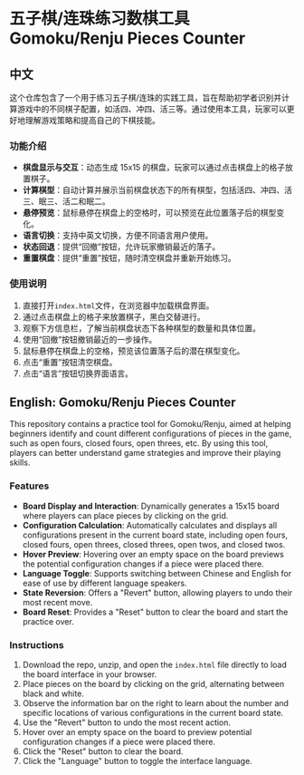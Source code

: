 # 五子棋/连珠练习数棋工具 Gomoku/Renju Pieces Counter

## 中文

这个仓库包含了一个用于练习五子棋/连珠的实践工具，旨在帮助初学者识别并计算游戏中的不同棋子配置，如活四、冲四、活三等。通过使用本工具，玩家可以更好地理解游戏策略和提高自己的下棋技能。

### 功能介绍

- **棋盘显示与交互**：动态生成 15x15 的棋盘，玩家可以通过点击棋盘上的格子放置棋子。
- **计算棋型**：自动计算并展示当前棋盘状态下的所有棋型，包括活四、冲四、活三、眠三、活二和眠二。
- **悬停预览**：鼠标悬停在棋盘上的空格时，可以预览在此位置落子后的棋型变化。
- **语言切换**：支持中英文切换，方便不同语言用户使用。
- **状态回退**：提供“回撤”按钮，允许玩家撤销最近的落子。
- **重置棋盘**：提供“重置”按钮，随时清空棋盘并重新开始练习。

### 使用说明

1. 直接打开`index.html`文件，在浏览器中加载棋盘界面。
2. 通过点击棋盘上的格子来放置棋子，黑白交替进行。
3. 观察下方信息栏，了解当前棋盘状态下各种棋型的数量和具体位置。
4. 使用“回撤”按钮撤销最近的一步操作。
5. 鼠标悬停在棋盘上的空格，预览该位置落子后的潜在棋型变化。
6. 点击“重置”按钮清空棋盘。
7. 点击“语言”按钮切换界面语言。

## English: Gomoku/Renju Pieces Counter

This repository contains a practice tool for Gomoku/Renju, aimed at helping beginners identify and count different configurations of pieces in the game, such as open fours, closed fours, open threes, etc. By using this tool, players can better understand game strategies and improve their playing skills.

### Features

- **Board Display and Interaction**: Dynamically generates a 15x15 board where players can place pieces by clicking on the grid.
- **Configuration Calculation**: Automatically calculates and displays all configurations present in the current board state, including open fours, closed fours, open threes, closed threes, open twos, and closed twos.
- **Hover Preview**: Hovering over an empty space on the board previews the potential configuration changes if a piece were placed there.
- **Language Toggle**: Supports switching between Chinese and English for ease of use by different language speakers.
- **State Reversion**: Offers a "Revert" button, allowing players to undo their most recent move.
- **Board Reset**: Provides a "Reset" button to clear the board and start the practice over.

### Instructions

1. Download the repo, unzip, and open the `index.html` file directly to load the board interface in your browser.
2. Place pieces on the board by clicking on the grid, alternating between black and white.
3. Observe the information bar on the right to learn about the number and specific locations of various configurations in the current board state.
4. Use the "Revert" button to undo the most recent action.
5. Hover over an empty space on the board to preview potential configuration changes if a piece were placed there.
6. Click the "Reset" button to clear the board.
7. Click the "Language" button to toggle the interface language.

